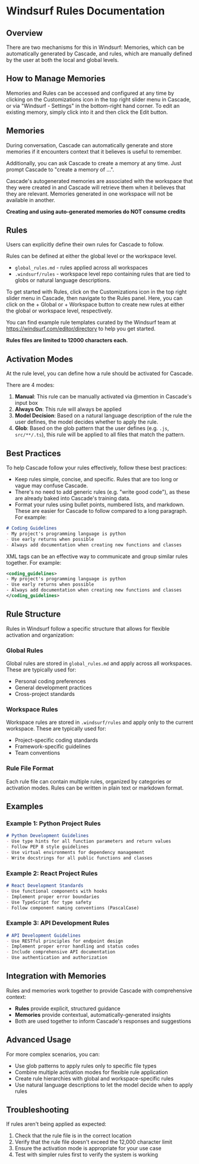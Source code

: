 # Windsurf Rules Documentation

## Overview
There are two mechanisms for this in Windsurf: Memories, which can be automatically generated by Cascade, and rules, which are manually defined by the user at both the local and global levels.

## How to Manage Memories
Memories and Rules can be accessed and configured at any time by clicking on the Customizations icon in the top right slider menu in Cascade, or via "Windsurf - Settings" in the bottom-right hand corner. To edit an existing memory, simply click into it and then click the Edit button.

## Memories
During conversation, Cascade can automatically generate and store memories if it encounters context that it believes is useful to remember.

Additionally, you can ask Cascade to create a memory at any time. Just prompt Cascade to "create a memory of …".

Cascade's autogenerated memories are associated with the workspace that they were created in and Cascade will retrieve them when it believes that they are relevant. Memories generated in one workspace will not be available in another.

**Creating and using auto-generated memories do NOT consume credits**

## Rules
Users can explicitly define their own rules for Cascade to follow.

Rules can be defined at either the global level or the workspace level.
- `global_rules.md` - rules applied across all workspaces
- `.windsurf/rules` - workspace level repo containing rules that are tied to globs or natural language descriptions.

To get started with Rules, click on the Customizations icon in the top right slider menu in Cascade, then navigate to the Rules panel. Here, you can click on the + Global or + Workspace button to create new rules at either the global or workspace level, respectively.

You can find example rule templates curated by the Windsurf team at https://windsurf.com/editor/directory to help you get started.

**Rules files are limited to 12000 characters each.**

## Activation Modes
At the rule level, you can define how a rule should be activated for Cascade.

There are 4 modes:

1. **Manual**: This rule can be manually activated via @mention in Cascade's input box
2. **Always On**: This rule will always be applied
3. **Model Decision**: Based on a natural language description of the rule the user defines, the model decides whether to apply the rule.
4. **Glob**: Based on the glob pattern that the user defines (e.g. `.js`, `src/**/.ts`), this rule will be applied to all files that match the pattern.

## Best Practices
To help Cascade follow your rules effectively, follow these best practices:

- Keep rules simple, concise, and specific. Rules that are too long or vague may confuse Cascade.
- There's no need to add generic rules (e.g. "write good code"), as these are already baked into Cascade's training data.
- Format your rules using bullet points, numbered lists, and markdown. These are easier for Cascade to follow compared to a long paragraph. For example:

```markdown
# Coding Guidelines 
- My project's programming language is python
- Use early returns when possible
- Always add documentation when creating new functions and classes
```

XML tags can be an effective way to communicate and group similar rules together. For example:

```xml
<coding_guidelines>
- My project's programming language is python
- Use early returns when possible
- Always add documentation when creating new functions and classes
</coding_guidelines>
```

## Rule Structure
Rules in Windsurf follow a specific structure that allows for flexible activation and organization:

### Global Rules
Global rules are stored in `global_rules.md` and apply across all workspaces. These are typically used for:
- Personal coding preferences
- General development practices
- Cross-project standards

### Workspace Rules
Workspace rules are stored in `.windsurf/rules` and apply only to the current workspace. These are typically used for:
- Project-specific coding standards
- Framework-specific guidelines
- Team conventions

### Rule File Format
Each rule file can contain multiple rules, organized by categories or activation modes. Rules can be written in plain text or markdown format.

## Examples

### Example 1: Python Project Rules
```markdown
# Python Development Guidelines
- Use type hints for all function parameters and return values
- Follow PEP 8 style guidelines
- Use virtual environments for dependency management
- Write docstrings for all public functions and classes
```

### Example 2: React Project Rules
```markdown
# React Development Standards
- Use functional components with hooks
- Implement proper error boundaries
- Use TypeScript for type safety
- Follow component naming conventions (PascalCase)
```

### Example 3: API Development Rules
```markdown
# API Development Guidelines
- Use RESTful principles for endpoint design
- Implement proper error handling and status codes
- Include comprehensive API documentation
- Use authentication and authorization
```

## Integration with Memories
Rules and memories work together to provide Cascade with comprehensive context:
- **Rules** provide explicit, structured guidance
- **Memories** provide contextual, automatically-generated insights
- Both are used together to inform Cascade's responses and suggestions

## Advanced Usage
For more complex scenarios, you can:
- Use glob patterns to apply rules only to specific file types
- Combine multiple activation modes for flexible rule application
- Create rule hierarchies with global and workspace-specific rules
- Use natural language descriptions to let the model decide when to apply rules

## Troubleshooting
If rules aren't being applied as expected:
1. Check that the rule file is in the correct location
2. Verify that the rule file doesn't exceed the 12,000 character limit
3. Ensure the activation mode is appropriate for your use case
4. Test with simpler rules first to verify the system is working
